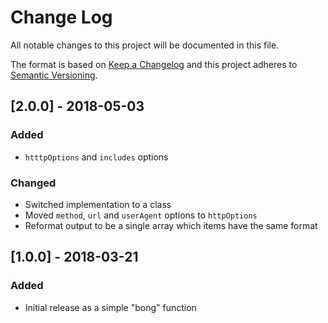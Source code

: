 # Change Log

All notable changes to this project will be documented in this file.

The format is based on [Keep a Changelog](http://keepachangelog.com/)
and this project adheres to [Semantic Versioning](http://semver.org/).

## [2.0.0] - 2018-05-03

### Added

- `htttpOptions` and `includes` options

### Changed

- Switched implementation to a class
- Moved `method`, `url` and `userAgent` options to `httpOptions`
- Reformat output to be a single array which items have the same format

## [1.0.0] - 2018-03-21

### Added

- Initial release as a simple "bong" function
